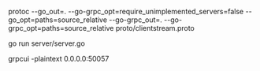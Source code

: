 protoc --go_out=. --go-grpc_opt=require_unimplemented_servers=false --go_opt=paths=source_relative --go-grpc_out=. --go-grpc_opt=paths=source_relative proto/clientstream.proto

go run server/server.go

grpcui -plaintext 0.0.0.0:50057